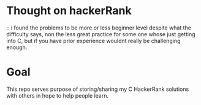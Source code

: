 # Thought on hackerRank
:: i found the problems to be more or less beginner level despite what the difficulty says, non the less great practice for some one whose just getting into C, but if you have prior experience wouldnt really be challenging enough.
# Goal
This repo serves purpose of storing/sharing my C HackerRank solutions with others in hope to help people learn.
